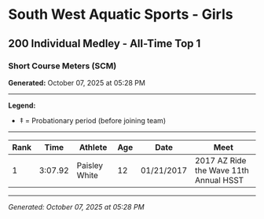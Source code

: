 # South West Aquatic Sports - Girls
## 200 Individual Medley - All-Time Top 1
### Short Course Meters (SCM)

**Generated:** October 07, 2025 at 05:28 PM

---

**Legend:**
- ‡ = Probationary period (before joining team)

---

| Rank | Time | Athlete | Age | Date | Meet |
|------|------|---------|-----|------|------|
| 1 | 3:07.92 | Paisley White | 12 | 01/21/2017 | 2017 AZ Ride the Wave 11th Annual HSST |

---

*Generated: October 07, 2025 at 05:28 PM*
